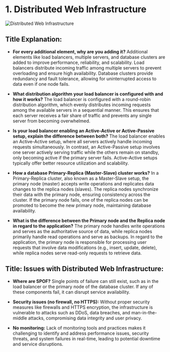 # 1. Distributed Web Infrastructure

![Distributed Web Infrastructure](https://github.com/Sayed-Hadad/alx-system_engineering-devops/tree/master/0x09-web_infrastructure_design/images/1-distributed_web_infrastructure.png)

## Title Explanation:

- **For every additional element, why are you adding it?**
  Additional elements like load balancers, multiple servers, and database clusters are added to improve performance, reliability, and scalability. Load balancers distribute incoming traffic among multiple servers to prevent overloading and ensure high availability. Database clusters provide redundancy and fault tolerance, allowing for uninterrupted access to data even if one node fails.

- **What distribution algorithm your load balancer is configured with and how it works?**
  The load balancer is configured with a round-robin distribution algorithm, which evenly distributes incoming requests among the available servers in a sequential manner. This ensures that each server receives a fair share of traffic and prevents any single server from becoming overwhelmed.

- **Is your load balancer enabling an Active-Active or Active-Passive setup, explain the difference between both?**
  The load balancer enables an Active-Active setup, where all servers actively handle incoming requests simultaneously. In contrast, an Active-Passive setup involves one server actively serving traffic while the others remain on standby, only becoming active if the primary server fails. Active-Active setups typically offer better resource utilization and scalability.

- **How a database Primary-Replica (Master-Slave) cluster works?**
  In a Primary-Replica cluster, also known as a Master-Slave setup, the primary node (master) accepts write operations and replicates data changes to the replica nodes (slaves). The replica nodes synchronize their data with the primary node, ensuring consistency across the cluster. If the primary node fails, one of the replica nodes can be promoted to become the new primary node, maintaining database availability.

- **What is the difference between the Primary node and the Replica node in regard to the application?**
  The primary node handles write operations and serves as the authoritative source of data, while replica nodes primarily handle read operations and serve as backups. In regard to the application, the primary node is responsible for processing user requests that involve data modifications (e.g., insert, update, delete), while replica nodes serve read-only requests to retrieve data.

## Title: Issues with Distributed Web Infrastructure:

- **Where are SPOF?**
  Single points of failure can still exist, such as in the load balancer or the primary node of the database cluster. If any of these components fail, it can disrupt service availability.

- **Security issues (no firewall, no HTTPS):**
  Without proper security measures like firewalls and HTTPS encryption, the infrastructure is vulnerable to attacks such as DDoS, data breaches, and man-in-the-middle attacks, compromising data integrity and user privacy.

- **No monitoring:**
  Lack of monitoring tools and practices makes it challenging to identify and address performance issues, security threats, and system failures in real-time, leading to potential downtime and service disruptions.
